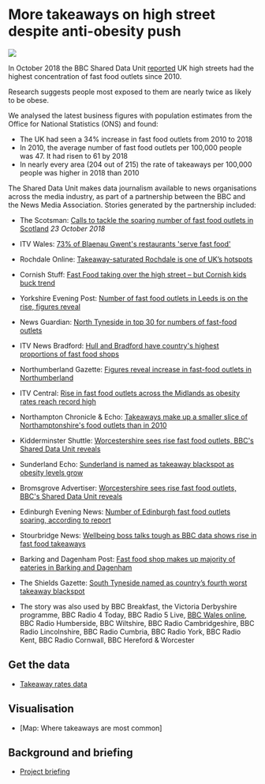 # More takeaways on high street despite anti-obesity push

![](https://ichef.bbci.co.uk/news/660/cpsprodpb/595C/production/_103967822_gettyimages-951506644.jpg)

In October 2018 the BBC Shared Data Unit [reported](https://www.bbc.co.uk/news/uk-45875294) UK high streets had the highest concentration of fast food outlets since 2010.

Research suggests people most exposed to them are nearly twice as likely to be obese.

We analysed the latest business figures with population estimates from the Office for National Statistics (ONS) and found:

- The UK had seen a 34% increase in fast food outlets from 2010 to 2018
- In 2010, the average number of fast food outlets per 100,000 people was 47. It had risen to 61 by 2018
- In nearly every area (204 out of 215) the rate of takeaways per 100,000 people was higher in 2018 than 2010

The Shared Data Unit makes data journalism available to news organisations across the media industry, as part of a partnership between the BBC and the News Media Association. Stories generated by the partnership included:

* The Scotsman: [Calls to tackle the soaring number of fast food outlets in Scotland](https://www.scotsman.com/news/health/calls-to-tackle-the-soaring-number-of-fast-food-outlets-in-scotland-1-4818401) *23 October 2018*
* ITV Wales: [73% of Blaenau Gwent's restaurants 'serve fast food'](https://www.itv.com/news/wales/2018-10-23/73-of-blaenau-gwents-restaurants-serve-fast-food/)
* Rochdale Online: [Takeaway-saturated Rochdale is one of UK’s hotspots](https://www.rochdaleonline.co.uk/news-features/2/news-headlines/123195/takeawaysaturated-rochdale-is-one-of-uk%E2%80%99s-hotspots)
* Cornish Stuff: [Fast Food taking over the high street – but Cornish kids buck trend](https://cornishstuff.com/2018/10/23/fast-food-taking-over-the-high-street-but-cornish-kids-buck-trend)
* Yorkshire Evening Post: [Number of fast food outlets in Leeds is on the rise, figures reveal](https://www.yorkshireeveningpost.co.uk/news/number-of-fast-food-outlets-in-leeds-is-on-the-rise-figures-reveal-1-9408435)
* News Guardian: [North Tyneside in top 30 for numbers of fast-food outlets](https://www.newsguardian.co.uk/news/north-tyneside-in-top-30-for-numbers-of-fast-food-outlets-1-9408500)
* ITV News Bradford: [Hull and Bradford have country's highest proportions of fast food shops](https://www.itv.com/news/calendar/2018-10-23/hull-and-bradford-have-one-of-countrys-highest-proportions-of-fast-food-shops/)
* Northumberland Gazette: [Figures reveal increase in fast-food outlets in Northumberland](https://www.northumberlandgazette.co.uk/news/figures-reveal-increase-in-fast-food-outlets-in-northumberland-1-9408492https://www.northumberlandgazette.co.uk/news/figures-reveal-increase-in-fast-food-outlets-in-northumberland-1-9408492)
* ITV Central: [Rise in fast food outlets across the Midlands as obesity rates reach record high](https://www.itv.com/news/central/2018-10-23/rise-in-fast-food-outlets-across-the-midlands-as-obesity-rates-reach-record-high/)
* Northampton Chronicle & Echo: [Takeaways make up a smaller slice of Northamptonshire's food outlets than in 2010](https://www.northamptonchron.co.uk/news/takeaways-make-up-a-smaller-slice-of-northamptonshire-s-food-outlets-than-in-2010-1-8678166)
* Kidderminster Shuttle: [Worcestershire sees rise fast food outlets, BBC's Shared Data Unit reveals](https://www.kidderminstershuttle.co.uk/news/16999825.worcestershire-sees-rise-fast-food-outlets-bbcs-shared-data-unit-reveals/)
* Sunderland Echo: [Sunderland is named as takeaway blackspot as obesity levels grow](https://www.sunderlandecho.com/news/health/sunderland-is-named-as-takeaway-blackspot-as-obesity-levels-grow-1-9409043)
* Bromsgrove Advertiser: [Worcestershire sees rise fast food outlets, BBC's Shared Data Unit reveals](https://www.bromsgroveadvertiser.co.uk/news/16999825.worcestershire-sees-rise-fast-food-outlets-bbcs-shared-data-unit-reveals/)
* Edinburgh Evening News: [Number of Edinburgh fast food outlets soaring, according to report](https://www.edinburghnews.scotsman.com/news/health/number-of-edinburgh-fast-food-outlets-soaring-according-to-report-1-4818437)
* Stourbridge News: [Wellbeing boss talks tough as BBC data shows rise in fast food takeaways](https://www.stourbridgenews.co.uk/news/16999682.wellbeing-boss-talks-tough-as-bbc-data-shows-rise-in-fast-food-takeaways/)
* Barking and Dagenham Post: [Fast food shop makes up majority of eateries in Barking and Dagenham](http://www.barkinganddagenhampost.co.uk/news/health/fast-food-barking-and-dagenham-junk-food-ons-office-for-national-statistics-1-5747523)
* The Shields Gazette: [South Tyneside named as country’s fourth worst takeaway blackspot](https://www.shieldsgazette.com/news/south-tyneside-named-as-country-s-fourth-worst-takeaway-blackspot-1-9409038)

* The story was also used by BBC Breakfast, the Victoria Derbyshire programme, BBC Radio 4 Today, BBC Radio 5 Live, [BBC Wales online](https://www.bbc.co.uk/news/uk-wales-45943124), BBC Radio Humberside, BBC Wiltshire, BBC Radio Cambridgeshire, BBC Radio Lincolnshire, BBC Radio Cumbria, BBC Radio York, BBC Radio Kent, BBC Radio Cornwall, BBC Hereford & Worcester


## Get the data

* [Takeaway rates data](https://docs.google.com/spreadsheets/d/1v9Cv6wBAAspfUiBQUjAUON1h5GJ5WAO1xZOU3d_URJM/edit#gid=738520790)

## Visualisation

* [Map: Where takeaways are most common]

## Background and briefing

* [Project briefing](https://docs.google.com/document/d/1R9BEIyhXE4L6gDcihtlWm5kvedWjwt39RzdJUs_wTG4/edit)
